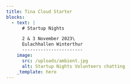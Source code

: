 ```yaml
---
title: Tina Cloud Starter
blocks:
  - text: |
      # Startup Nights

      2 & 3 November 2023\
      Eulachhallen Winterthur
      -----------------------
    image:
      src: /uploads/ambient.jpg
      alt: Startup Nights Volunteers chatting
    _template: hero
---
```




